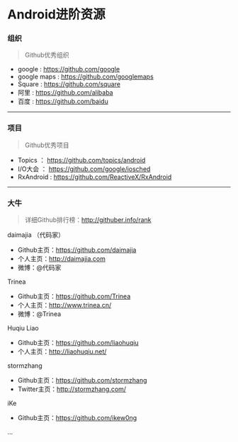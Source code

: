 # Android进阶资源


### 组织
>Github优秀组织

- google : https://github.com/google
- google maps : https://github.com/googlemaps
- Square : https://github.com/square
- 阿里 : https://github.com/alibaba
- 百度 : https://github.com/baidu

----------
### 项目
>Github优秀项目

- Topics ： https://github.com/topics/android
- I/O大会 ： https://github.com/google/iosched
- RxAndroid : https://github.com/ReactiveX/RxAndroid

----------
### 大牛

>详细Github排行榜：http://githuber.info/rank

daimajia （代码家）

- Github主页：https://github.com/daimajia 
- 个人主页：http://daimajia.com 
- 微博：@代码家

Trinea 

- Github主页：https://github.com/Trinea 
- 个人主页：http://www.trinea.cn/ 
- 微博：@Trinea


Huqiu Liao 

- Github主页：https://github.com/liaohuqiu
- 个人主页：http://liaohuqiu.net/

stormzhang 

- Github主页：https://github.com/stormzhang
- Twitter主页：http://stormzhang.com/

iKe 

- Github主页：https://github.com/ikew0ng


 ... 
